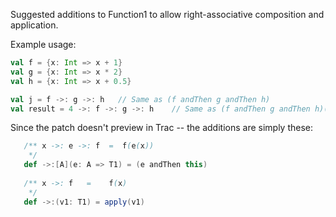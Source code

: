 Suggested additions to Function1 to allow right-associative composition and application.

Example usage:

```scala
val f = {x: Int => x + 1}
val g = {x: Int => x * 2}
val h = {x: Int => x + 0.5}

val j = f ->: g ->: h   // Same as (f andThen g andThen h)
val result = 4 ->: f ->: g ->: h    // Same as (f andThen g andThen h)(4)
```
Since the patch doesn't preview in Trac -- the additions are simply these:
```scala
   /** x ->: e ->: f  =  f(e(x))
    */
   def ->:[A](e: A => T1) = (e andThen this)
   
   /** x ->: f   =    f(x)
    */
   def ->:(v1: T1) = apply(v1)
```

